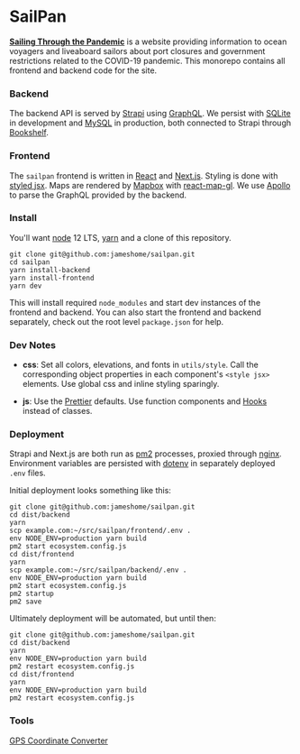 # SailPan

[**Sailing Through the Pandemic**](https://sailpan.info) is a website providing information to ocean voyagers and liveaboard sailors about port closures and government restrictions related to the COVID-19 pandemic. This monorepo contains all frontend and backend code for the site.

### Backend

The backend API is served by [Strapi](https://strapi.io/) using [GraphQL](https://graphql.org/). We persist with [SQLite](https://www.sqlite.org/) in development and [MySQL](http://www.mysql.com) in production, both connected to Strapi through [Bookshelf](https://bookshelfjs.org/).

### Frontend

The `sailpan` frontend is written in [React](https://reactjs.org/) and [Next.js](https://reactjs.org). Styling is done with [styled jsx](https://github.com/zeit/styled-jsx). Maps are rendered by [Mapbox](https://mapbox.com) with [react-map-gl](https://github.com/visgl/react-map-gl). We use [Apollo](https://www.apollographql.com/) to parse the GraphQL provided by the backend.

### Install

You'll want [node](https://nodejs.org) 12 LTS, [yarn](https://yarnpkg.com/) and a clone of this repository.

```
git clone git@github.com:jameshome/sailpan.git
cd sailpan
yarn install-backend
yarn install-frontend
yarn dev
```

This will install required `node_modules` and start dev instances of the frontend and backend. You can also start the frontend and backend separately, check out the root level `package.json` for help.

### Dev Notes

- **css**: Set all colors, elevations, and fonts in `utils/style`. Call the corresponding object properties in each component's `<style jsx>` elements. Use global css and inline styling sparingly.

- **js**: Use the [Prettier](https://prettier.io/) defaults. Use function components and [Hooks](https://reactjs.org/docs/hooks-intro.html) instead of classes.

### Deployment

Strapi and Next.js are both run as [pm2](https://pm2.keymetrics.io/) processes, proxied through [nginx](www.nginx.com). Environment variables are persisted with [dotenv](https://github.com/motdotla/dotenv) in separately deployed `.env` files.

Initial deployment looks something like this:

```
git clone git@github.com:jameshome/sailpan.git
cd dist/backend
yarn
scp example.com:~/src/sailpan/frontend/.env .
env NODE_ENV=production yarn build
pm2 start ecosystem.config.js
cd dist/frontend
yarn
scp example.com:~/src/sailpan/backend/.env .
env NODE_ENV=production yarn build
pm2 start ecosystem.config.js
pm2 startup
pm2 save
```

Ultimately deployment will be automated, but until then:

```
git clone git@github.com:jameshome/sailpan.git
cd dist/backend
yarn
env NODE_ENV=production yarn build
pm2 restart ecosystem.config.js
cd dist/frontend
yarn
env NODE_ENV=production yarn build
pm2 restart ecosystem.config.js
```

### Tools

[GPS Coordinate Converter](https://www.pgc.umn.edu/apps/convert/)

```

```
